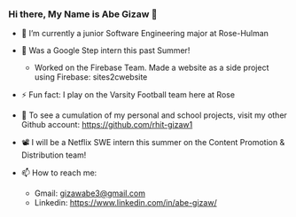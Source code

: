 ### Hi there, My Name is Abe Gizaw 👋

- 🌱 I’m currently a junior Software Engineering major at Rose-Hulman   

- 🧩 Was a Google Step intern this past Summer!
  -  Worked on the Firebase Team. Made a website as a side project using Firebase: sites2cwebsite
  
- ⚡ Fun fact: I play on the Varsity Football team here at Rose 

- 🔭 To see a cumulation of my personal and school projects, visit my other Github account: [https://github.com/rhit-gizaw1  ](https://github.com/abeGizaw)

- 📽️ I will be a Netflix SWE intern this summer on the Content Promotion & Distribution team!

- 📫 How to reach me:
  -   Gmail: gizawabe3@gmail.com
  -   Linkedin: https://www.linkedin.com/in/abe-gizaw/
